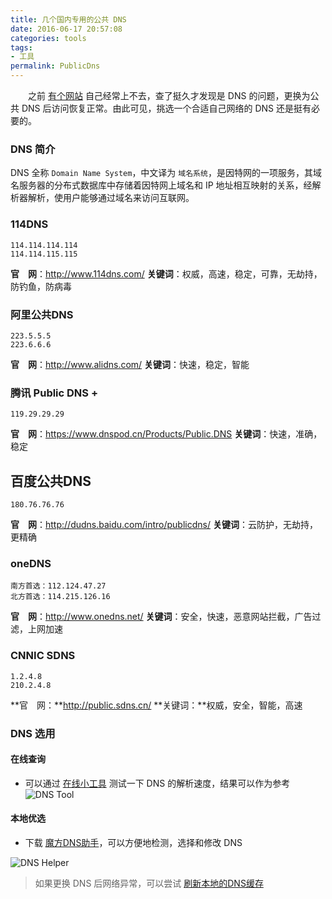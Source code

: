 ```yaml
---
title: 几个国内专用的公共 DNS
date: 2016-06-17 20:57:08
categories: tools
tags:
- 工具
permalink: PublicDns
---
```


　　之前 [有个网站](http://www.bootcdn.cn/) 自己经常上不去，查了挺久才发现是 DNS 的问题，更换为公共 DNS 后访问恢复正常。由此可见，挑选一个合适自己网络的 DNS 还是挺有必要的。

<!-- more -->
### DNS 简介
DNS 全称 `Domain Name System`，中文译为 `域名系统`，是因特网的一项服务，其域名服务器的分布式数据库中存储着因特网上域名和 IP 地址相互映射的关系，经解析器解析，使用户能够通过域名来访问互联网。

### 114DNS
    114.114.114.114
    114.114.115.115
**官　网**：http://www.114dns.com/
**关键词**：权威，高速，稳定，可靠，无劫持，防钓鱼，防病毒

### 阿里公共DNS
    223.5.5.5
    223.6.6.6
**官　网**：http://www.alidns.com/
**关键词**：快速，稳定，智能

### 腾讯 Public DNS +
    119.29.29.29
**官　网**：https://www.dnspod.cn/Products/Public.DNS
**关键词**：快速，准确，稳定

## 百度公共DNS
    180.76.76.76
**官　网**：http://dudns.baidu.com/intro/publicdns/
**关键词**：云防护，无劫持，更精确

### oneDNS
    南方首选：112.124.47.27
    北方首选：114.215.126.16
**官　网**：http://www.onedns.net/
**关键词**：安全，快速，恶意网站拦截，广告过滤，上网加速

### CNNIC SDNS
    1.2.4.8
    210.2.4.8
**官　网：**http://public.sdns.cn/
**关键词：**权威，安全，智能，高速


### DNS 选用

#### 在线查询
- 可以通过 [在线小工具](http://www.webkaka.com/dns/) 测试一下 DNS 的解析速度，结果可以作为参考
![DNS Tool](https://image.xiaomo.info/dns/dns-tool.png)

#### 本地优选
- 下载 [魔方DNS助手](http://www.crsky.com/soft/88043.html)，可以方便地检测，选择和修改 DNS

![DNS Helper](https://image.xiaomo.info/dns/dnshelper.png)

> 如果更换 DNS 后网络异常，可以尝试 [刷新本地的DNS缓存](http://jingyan.baidu.com/article/6d704a13fb6e1828db51ca3a.html)
